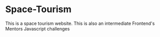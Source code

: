 # Space-Tourism
This is a space tourism website. This is also an intermediate Frontend's Mentors Javascript challenges
